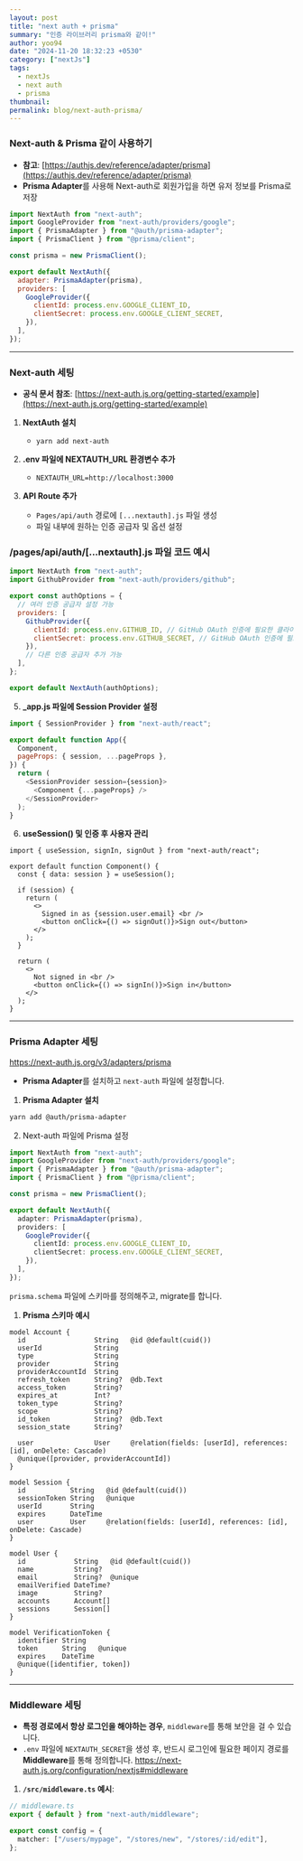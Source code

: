 ```yaml
---
layout: post
title: "next auth + prisma"
summary: "인증 라이브러리 prisma와 같이!"
author: yoo94
date: "2024-11-20 18:32:23 +0530"
category: ["nextJs"]
tags:
  - nextJs
  - next auth
  - prisma
thumbnail:
permalink: blog/next-auth-prisma/
---
```


### Next-auth & Prisma 같이 사용하기

- **참고**: [https://authjs.dev/reference/adapter/prisma](https://authjs.dev/reference/adapter/prisma)
- **Prisma Adapter**를 사용해 Next-auth로 회원가입을 하면 유저 정보를 Prisma로 저장

```js
import NextAuth from "next-auth";
import GoogleProvider from "next-auth/providers/google";
import { PrismaAdapter } from "@auth/prisma-adapter";
import { PrismaClient } from "@prisma/client";

const prisma = new PrismaClient();

export default NextAuth({
  adapter: PrismaAdapter(prisma),
  providers: [
    GoogleProvider({
      clientId: process.env.GOOGLE_CLIENT_ID,
      clientSecret: process.env.GOOGLE_CLIENT_SECRET,
    }),
  ],
});
```

---

### Next-auth 세팅

- **공식 문서 참조**: [https://next-auth.js.org/getting-started/example](https://next-auth.js.org/getting-started/example)

1. **NextAuth 설치**

   - `yarn add next-auth`

2. **.env 파일에 NEXTAUTH_URL 환경변수 추가**

   - `NEXTAUTH_URL=http://localhost:3000`

3. **API Route 추가**
   - `Pages/api/auth` 경로에 `[...nextauth].js` 파일 생성
   - 파일 내부에 원하는 인증 공급자 및 옵션 설정

### /pages/api/auth/[...nextauth].js 파일 코드 예시

```js
import NextAuth from "next-auth";
import GithubProvider from "next-auth/providers/github";

export const authOptions = {
  // 여러 인증 공급자 설정 가능
  providers: [
    GithubProvider({
      clientId: process.env.GITHUB_ID, // GitHub OAuth 인증에 필요한 클라이언트 ID
      clientSecret: process.env.GITHUB_SECRET, // GitHub OAuth 인증에 필요한 클라이언트 시크릿
    }),
    // 다른 인증 공급자 추가 가능
  ],
};

export default NextAuth(authOptions);
```

5. **\_app.js 파일에 Session Provider 설정**

```js
import { SessionProvider } from "next-auth/react";

export default function App({
  Component,
  pageProps: { session, ...pageProps },
}) {
  return (
    <SessionProvider session={session}>
      <Component {...pageProps} />
    </SessionProvider>
  );
}
```

6. **useSession() 및 인증 후 사용자 관리**

```tsx
import { useSession, signIn, signOut } from "next-auth/react";

export default function Component() {
  const { data: session } = useSession();

  if (session) {
    return (
      <>
        Signed in as {session.user.email} <br />
        <button onClick={() => signOut()}>Sign out</button>
      </>
    );
  }

  return (
    <>
      Not signed in <br />
      <button onClick={() => signIn()}>Sign in</button>
    </>
  );
}
```

---

### Prisma Adapter 세팅

https://next-auth.js.org/v3/adapters/prisma

- **Prisma Adapter**를 설치하고 `next-auth` 파일에 설정합니다.

1. **Prisma Adapter 설치**

```bash
yarn add @auth/prisma-adapter
```

2. Next-auth 파일에 Prisma 설정

```ts
import NextAuth from "next-auth";
import GoogleProvider from "next-auth/providers/google";
import { PrismaAdapter } from "@auth/prisma-adapter";
import { PrismaClient } from "@prisma/client";

const prisma = new PrismaClient();

export default NextAuth({
  adapter: PrismaAdapter(prisma),
  providers: [
    GoogleProvider({
      clientId: process.env.GOOGLE_CLIENT_ID,
      clientSecret: process.env.GOOGLE_CLIENT_SECRET,
    }),
  ],
});
```

`prisma.schema` 파일에 스키마를 정의해주고, migrate를 합니다.

1. **Prisma 스키마 예시**

```text
model Account {
  id                 String   @id @default(cuid())
  userId             String
  type               String
  provider           String
  providerAccountId  String
  refresh_token      String?  @db.Text
  access_token       String?
  expires_at         Int?
  token_type         String?
  scope              String?
  id_token           String?  @db.Text
  session_state      String?

  user               User     @relation(fields: [userId], references: [id], onDelete: Cascade)
  @unique([provider, providerAccountId])
}

model Session {
  id           String   @id @default(cuid())
  sessionToken String   @unique
  userId       String
  expires      DateTime
  user         User     @relation(fields: [userId], references: [id], onDelete: Cascade)
}

model User {
  id            String   @id @default(cuid())
  name          String?
  email         String?  @unique
  emailVerified DateTime?
  image         String?
  accounts      Account[]
  sessions      Session[]
}

model VerificationToken {
  identifier String
  token      String   @unique
  expires    DateTime
  @unique([identifier, token])
}
```

---

### Middleware 세팅

- **특정 경로에서 항상 로그인을 해야하는 경우**, `middleware`를 통해 보안을 걸 수 있습니다.
- `.env` 파일에 `NEXTAUTH_SECRET`을 생성 후, 반드시 로그인에 필요한 페이지 경로를 **Middleware**를 통해 정의합니다.
  https://next-auth.js.org/configuration/nextjs#middleware

1. **`/src/middleware.ts` 예시**:

```typescript
// middleware.ts
export { default } from "next-auth/middleware";

export const config = {
  matcher: ["/users/mypage", "/stores/new", "/stores/:id/edit"],
};
```
